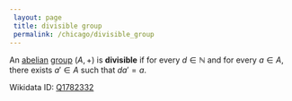 ```yaml
---
 layout: page
 title: divisible group
 permalink: /chicago/divisible_group
---
```

An [abelian](https://mathgloss.github.io/MathGloss/chicago/abelian) [group](https://mathgloss.github.io/MathGloss/chicago/group) $(A,+)$ is **divisible** if for every $d\in \mathbb N$ and for every $a\in A$, there exists $a'\in A$ such that $da' = a$.

Wikidata ID: [Q1782332](https://www.wikidata.org/wiki/Q1782332)